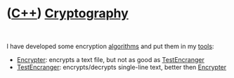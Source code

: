 
 

 

 

 

 

([C++](Cpp.md)) [Cryptography](CppCryptography.md)
====================================================

 

I have developed some encryption [algorithms](CppAlgorithm.md) and put
them in my [tools](Tools.md):

-   [Encrypter](ToolEncrypter.md): encrypts a text file, but not as
    good as [TestEncranger](ToolTestEncranger.md)
-   [TestEncranger](ToolTestEncranger.md): encrypts/decrypts
    single-line text, better then [Encrypter](ToolEncrypter.md)

 

 

 

 

 

 

